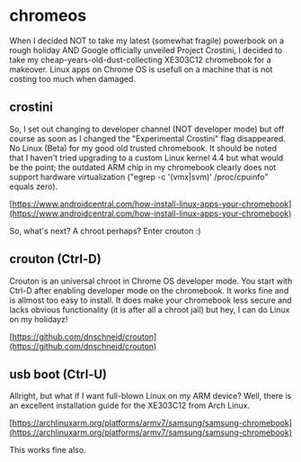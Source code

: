 # chromeos

When I decided NOT to take my latest (somewhat fragile) powerbook on a rough holiday AND Google officially unveiled Project Crostini, I decided to
take my cheap-years-old-dust-collecting XE303C12 chromebook for a makeover. Linux apps on Chrome OS is usefull on a machine that is not costing too
much when damaged.

## crostini

So, I set out changing to developer channel (NOT developer mode) but off course as soon as I changed the "Experimental Crostini" flag disappeared. No
Linux (Beta) for my good old trusted chromebook. It should be noted that I haven't tried upgrading to a custom Linux kernel 4.4 but what would
be the point; the outdated ARM chip in my chromebook clearly does not support hardware virtualization ("egrep -c '(vmx|svm)' /proc/cpuinfo" equals
zero).  

[https://www.androidcentral.com/how-install-linux-apps-your-chromebook](https://www.androidcentral.com/how-install-linux-apps-your-chromebook)

So, what's next? A chroot perhaps? Enter crouton :)     

## crouton (Ctrl-D)

Crouton is an universal chroot in Chrome OS developer mode. You start with Ctrl-D after enabling developer mode on the chromebook. It works fine and
is allmost too easy to install. It does make your chromebook less secure and lacks obvious functionality (it is after all a chroot jail) but hey, I can do Linux on my holidayz!

[https://github.com/dnschneid/crouton](https://github.com/dnschneid/crouton) 

## usb boot (Ctrl-U)

Allright, but what if I want full-blown Linux on my ARM device? Well, there is an excellent installation guide for the XE303C12 from Arch Linux.  
 
[https://archlinuxarm.org/platforms/armv7/samsung/samsung-chromebook](https://archlinuxarm.org/platforms/armv7/samsung/samsung-chromebook)

This works fine also.
